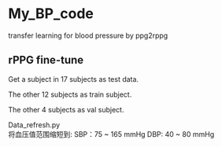 # My_BP_code

transfer learning for blood pressure by ppg2rppg 









## rPPG fine-tune

Get  a subject in 17 subjects as test data. 

The other 12  subjects as  train subject.    

The other 4  subjects as  val subject.    


Data_refresh.py   
将血压值范围缩短到: SBP：75 ~ 165 mmHg     DBP: 40 ~ 80 mmHg